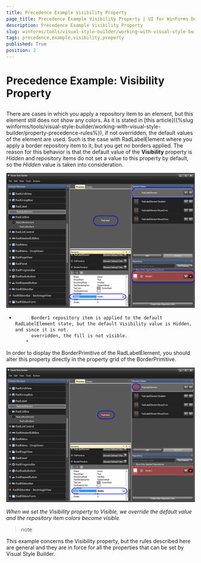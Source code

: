 ```yaml
---
title: Precedence Example Visibility Property
page_title: Precedence Example Visibility Property | UI for WinForms Documentation
description: Precedence Example Visibility Property
slug: winforms/tools/visual-style-builder/working-with-visual-style-builder/precedence-example:-visibility-property
tags: precedence,example,visibility,property
published: True
position: 2
---
```


# Precedence Example: Visibility Property



## 

There are cases in which you apply a repository item to an element, but this element still does not show any colors. As it is stated in
        	[this article]({%slug winforms/tools/visual-style-builder/working-with-visual-style-builder/property-precedence-rules%}), if not overridden,
        	the default values of the element are used. Such is the case with RadLabelElement where you apply a border repository item to it, but you 
        	get no borders applied. The reason for this behavior is that the default value of the __Visibility__ property is 
        	*Hidden* and repository items do not set a value to this property by default, so the *Hidden* 
        	value is taken into consideration. 

![tools-visual-style-builder-working-with-visual-style-builder-precedence-example-visibility-property 001](images/tools-visual-style-builder-working-with-visual-style-builder-precedence-example-visibility-property001.png)

*
          	Border1 repository item is applied to the default RadLabelElement state, but the default Visibility value is Hidden, and since it is not.
          	overridden, the fill is not visible.
          *



In order to display the BorderPrimitive of the RadLabelElement, you should alter this property directly in the property grid of the BorderPrimitive.

![tools-visual-style-builder-working-with-visual-style-builder-precedence-example-visibility-property 002](images/tools-visual-style-builder-working-with-visual-style-builder-precedence-example-visibility-property002.png)

*When we set the Visibility property to Visible, we override the default value and the repository item colors become visible.*



>note 

This example concerns the Visibility property, but the rules described here are general and they are in force for all the properties that can be set by Visual Style Builder.
>



